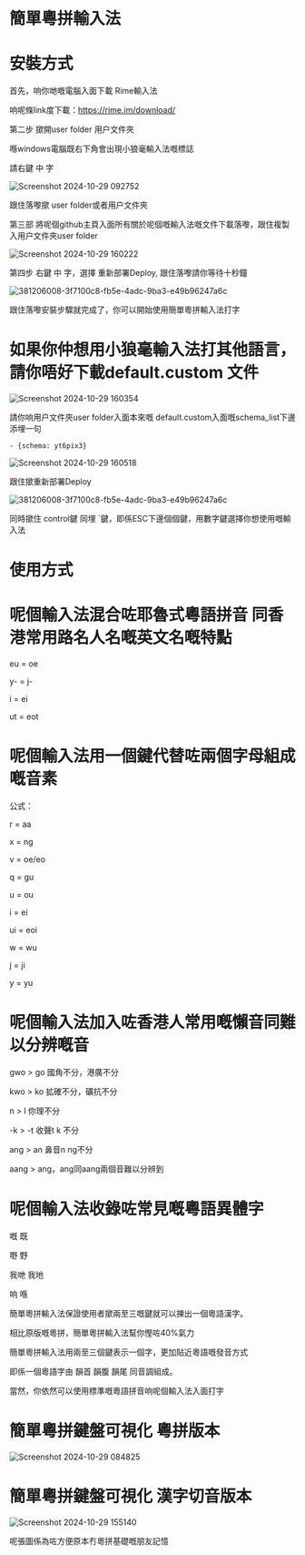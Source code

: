 # 簡單粵拼輸入法
# 安裝方式

首先，响你哋嘅電腦入面下載 Rime輸入法

响呢條link度下載：https://rime.im/download/

第二步 撳開user folder 用户文件夾

喺windows電腦既右下角會出現小狼毫輸入法嘅標誌

請右鍵 中 字

![Screenshot 2024-10-29 092752](https://github.com/user-attachments/assets/7d4df1f5-664a-4889-aea3-8a393d11b595)

跟住落嚟撳 user folder或者用户文件夾

第三部 將呢個github主頁入面所有關於呢個嘅輸入法嘅文件下載落嚟，跟住複製入用户文件夾user folder

![Screenshot 2024-10-29 160222](https://github.com/user-attachments/assets/581e5470-df60-4f17-9ea3-ea6b8f3f0915)


第四步 右鍵 中 字，選擇 重新部署Deploy, 跟住落嚟請你等待十秒鐘

![381206008-3f7100c8-fb5e-4adc-9ba3-e49b96247a6c](https://github.com/user-attachments/assets/6e7c17f1-7422-4f3e-9af0-d69f7e1b4258)

跟住落嚟安裝步驟就完成了，你可以開始使用簡單粵拼輸入法打字

# 如果你仲想用小狼毫輸入法打其他語言，請你唔好下載default.custom 文件

![Screenshot 2024-10-29 160354](https://github.com/user-attachments/assets/5c8c1c38-d266-4f1e-be61-65b16bd71058)


請你响用户文件夾user folder入面本來嘅 default.custom入面嘅schema_list下邊添埋一句

    - {schema: yt6pix3}
    

![Screenshot 2024-10-29 160518](https://github.com/user-attachments/assets/21ae90f0-b77c-434a-9386-af68e49001e6)


跟住撳重新部署Deploy 

![381206008-3f7100c8-fb5e-4adc-9ba3-e49b96247a6c](https://github.com/user-attachments/assets/0210f4d8-1e2c-4b33-b193-6423f4f72e44)


同時撳住 control鍵 同埋 `鍵，即係ESC下邊個個鍵，用數字鍵選擇你想使用嘅輸入法

# 使用方式

# 呢個輸入法混合咗耶魯式粵語拼音 同香港常用路名人名嘅英文名嘅特點
eu = oe

y- = j-

i = ei

ut = eot


# 呢個輸入法用一個鍵代替咗兩個字母組成嘅音素
公式：

r = aa

x = ng

v = oe/eo

q = gu

u = ou

i = ei

ui = eoi

w = wu

j = ji

y = yu

# 呢個輸入法加入咗香港人常用嘅懶音同難以分辨嘅音
gwo > go 國角不分，港廣不分

kwo > ko 拡確不分，礦抗不分

n > l 你理不分

-k > -t 收聲t k 不分

ang > an 鼻音n ng不分

aang > ang，ang同aang兩個音難以分辨到


# 呢個輸入法收錄咗常見嘅粵語異體字
嘅 既

嘢 野

我哋 我地

响 喺


簡單粵拼輸入法保證使用者撳兩至三嘅鍵就可以揀出一個粵語漢字。

相比原版嘅粵拼，簡單粵拼輸入法幫你慳咗40%氣力

簡單粵拼輸入法用兩至三個鍵表示一個字，更加貼近粵語嘅發音方式

即係一個粵語字由 韻首 韻腹 韻尾 同音調組成。

當然，你依然可以使用標準嘅粵語拼音响呢個輸入法入面打字

# 簡單粵拼鍵盤可視化 粵拼版本

![Screenshot 2024-10-29 084825](https://github.com/user-attachments/assets/530f13b8-add6-45dd-8d39-f0aef48372d6)

# 簡單粵拼鍵盤可視化 漢字切音版本 

![Screenshot 2024-10-29 155140](https://github.com/user-attachments/assets/cbc8a673-eb26-450e-b4b6-482d3d4a59b3)



呢張圖係為咗方便原本冇粵拼基礎嘅朋友記憶



